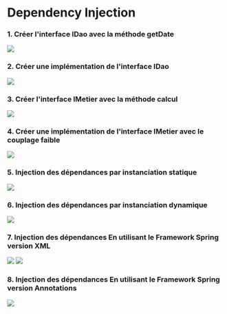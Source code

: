 <h1>Dependency Injection</h1>

<h3>1. Créer l'interface IDao avec la méthode getDate</h3>
<img src="Caps/1.PNG">

<h3>2. Créer une implémentation de l'interface IDao</h3>
<img src="Caps/2.PNG">

<h3>3. Créer l'interface IMetier avec la méthode calcul</h3>
<img src="Caps/3.PNG">

<h3>4. Créer une implémentation de l'interface IMetier avec le couplage faible</h3>
<img src="Caps/4.PNG">

<h3>5. Injection des dépendances par instanciation statique</h3>
<img src="Caps/5.PNG">

<h3>6. Injection des dépendances par instanciation dynamique</h3>
<img src="Caps/6.PNG">

<h3>7. Injection des dépendances En utilisant le Framework Spring version XML</h3>
<img src="Caps/7.PNG">
<img src="Caps/8.PNG">

<h3>8. Injection des dépendances En utilisant le Framework Spring version Annotations</h3>
<img src="Caps/9.PNG">